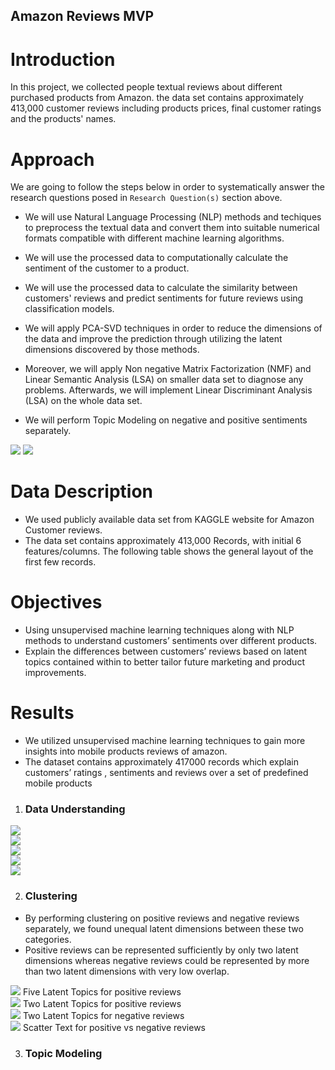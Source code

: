 
## Amazon Reviews MVP

Introduction
============

In this project, we collected people textual reviews about different purchased products from Amazon. the data set contains approximately 413,000 customer reviews including products prices, final customer ratings and the products' names.


Approach
========

We are going to follow the steps below in order to systematically answer the research questions posed in `Research Question(s)` section above.

- We will use Natural Language Processing (NLP) methods and techiques to preprocess the textual data and convert them into suitable numerical formats compatible with different machine learning algorithms.

- We will use the processed data to computationally calculate the sentiment of the customer to a product.

- We will use the processed data to calculate the similarity between customers' reviews and predict sentiments for future reviews using classification models.

- We will apply PCA-SVD techniques in order to reduce the dimensions of the data and improve the prediction through utilizing the latent dimensions discovered by those methods.

- Moreover, we will apply Non negative Matrix Factorization (NMF) and Linear Semantic Analysis (LSA) on smaller data set to diagnose any problems. Afterwards, we will implement Linear Discriminant Analysis (LSA) on the whole data set.

- We will perform Topic Modeling on negative and positive sentiments separately.

<img src="1.png">

<img src="2.png">


Data Description
================

- We used publicly available data set from KAGGLE website for Amazon Customer reviews.
- The data set contains approximately 413,000 Records, with initial 6 features/columns. The following table shows the general layout of the first few records.

Objectives
==========

- Using unsupervised machine learning techniques along with NLP methods to understand customers’ sentiments over different products.
- Explain the differences between customers’ reviews based on latent topics contained within to better tailor future marketing and product improvements.


Results
=======

- We utilized unsupervised machine learning techniques to gain more insights into mobile products reviews of amazon.
- The dataset contains approximately 417000 records which explain customers’ ratings , sentiments and reviews over a set of predefined mobile products

1. ### Data Understanding

<img src="3.png">
<br/>

<img src="4.png">
<br/>

<img src="best.five.png">
<br/>

<img src="positive.elbow.png">
<br/>

<img src="negative.elbow.png">
<br/>


2. ### Clustering 

- By performing clustering on positive reviews and negative reviews separately, we found unequal latent dimensions between these two categories.
- Positive reviews can be represented sufficiently by only two latent dimensions whereas negative reviews could be represented by more than two latent dimensions with very low overlap.



<img src="kmeans1.png">
Five Latent Topics for positive reviews
<br/>

<img src="kmeans2.png">
Two Latent Topics for positive reviews
<br/>


<img src="kmeans.2.negative.png">
Two Latent Topics for negative reviews
<br/>

<img src="scatter.text.png">
Scatter Text for positive vs negative reviews
<br/>

3. ### Topic Modeling





